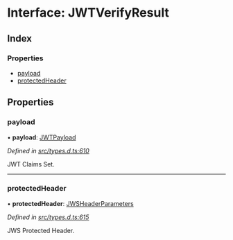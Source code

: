 # Interface: JWTVerifyResult

## Index

### Properties

* [payload](_types_d_.jwtverifyresult.md#payload)
* [protectedHeader](_types_d_.jwtverifyresult.md#protectedheader)

## Properties

### payload

•  **payload**: [JWTPayload](_types_d_.jwtpayload.md)

*Defined in [src/types.d.ts:610](https://github.com/panva/jose/blob/v3.7.0/src/types.d.ts#L610)*

JWT Claims Set.

___

### protectedHeader

•  **protectedHeader**: [JWSHeaderParameters](_types_d_.jwsheaderparameters.md)

*Defined in [src/types.d.ts:615](https://github.com/panva/jose/blob/v3.7.0/src/types.d.ts#L615)*

JWS Protected Header.
